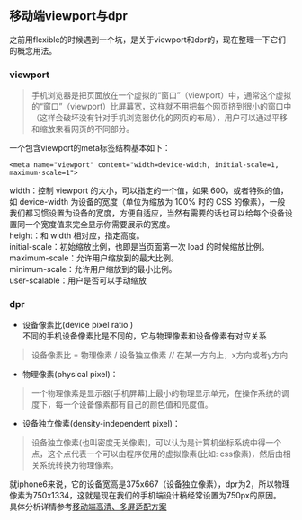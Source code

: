## 移动端viewport与dpr
之前用flexible的时候遇到一个坑，是关于viewport和dpr的，现在整理一下它们的概念用法。  

### viewport  
> 手机浏览器是把页面放在一个虚拟的“窗口”（viewport）中，通常这个虚拟的“窗口”（viewport）比屏幕宽，这样就不用把每个网页挤到很小的窗口中（这样会破坏没有针对手机浏览器优化的网页的布局），用户可以通过平移和缩放来看网页的不同部分。 
  
一个包含viewport的meta标签结构基本如下：  
```
<meta name="viewport" content="width=device-width, initial-scale=1, maximum-scale=1">
```
width：控制 viewport 的大小，可以指定的一个值，如果 600，或者特殊的值，如 device-width 为设备的宽度（单位为缩放为 100% 时的 CSS 的像素），一般我们都习惯设置为设备的宽度，方便自适应，当然有需要的话也可以给每个设备设置同一个宽度值来完全显示你需要展示的宽度。   
height：和 width 相对应，指定高度。  
initial-scale：初始缩放比例，也即是当页面第一次 load 的时候缩放比例。  
maximum-scale：允许用户缩放到的最大比例。  
minimum-scale：允许用户缩放到的最小比例。  
user-scalable：用户是否可以手动缩放

### dpr
- 设备像素比(device pixel ratio )   
不同的手机设备像素比是不同的，它与物理像素和设备像素有对应关系
> 设备像素比 = 物理像素 / 设备独立像素 // 在某一方向上，x方向或者y方向  
- 物理像素(physical pixel)：
> 一个物理像素是显示器(手机屏幕)上最小的物理显示单元，在操作系统的调度下，每一个设备像素都有自己的颜色值和亮度值。
- 设备独立像素(density-independent pixel)：
> 设备独立像素(也叫密度无关像素)，可以认为是计算机坐标系统中得一个点，这个点代表一个可以由程序使用的虚拟像素(比如: css像素)，然后由相关系统转换为物理像素。

就iphone6来说，它的设备宽高是375x667（设备独立像素），dpr为2，所以物理像素为750x1334，这就是现在我们的手机端设计稿经常设置为750px的原因。   
具体分析详情参考[移动端高清、多屏适配方案](http://div.io/topic/1092)
